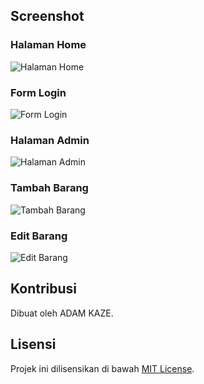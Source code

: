 ## Screenshot

### Halaman Home

![Halaman Home](screenshoots/home.png)

### Form Login

![Form Login](screenshoots/login.png)

### Halaman Admin

![Halaman Admin](screenshoots/admin.png)

### Tambah Barang

![Tambah Barang](screenshoots/add.png)

### Edit Barang

![Edit Barang](screenshoots/edit.png)

## Kontribusi

Dibuat oleh ADAM KAZE.

## Lisensi

Projek ini dilisensikan di bawah [MIT License](LICENSE).
